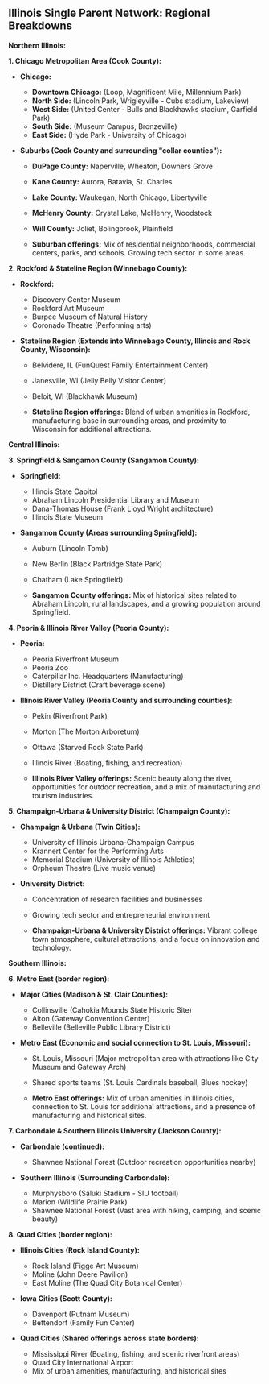 ## Illinois Single Parent Network: Regional Breakdowns

**Northern Illinois:**

**1. Chicago Metropolitan Area (Cook County):**

- **Chicago:**

  - **Downtown Chicago:** (Loop, Magnificent Mile, Millennium Park)
  - **North Side:** (Lincoln Park, Wrigleyville - Cubs stadium, Lakeview)
  - **West Side:** (United Center - Bulls and Blackhawks stadium, Garfield Park)
  - **South Side:** (Museum Campus, Bronzeville)
  - **East Side:** (Hyde Park - University of Chicago)

- **Suburbs (Cook County and surrounding "collar counties"):**

  - **DuPage County:** Naperville, Wheaton, Downers Grove
  - **Kane County:** Aurora, Batavia, St. Charles
  - **Lake County:** Waukegan, North Chicago, Libertyville
  - **McHenry County:** Crystal Lake, McHenry, Woodstock
  - **Will County:** Joliet, Bolingbrook, Plainfield

  - **Suburban offerings:** Mix of residential neighborhoods, commercial centers, parks, and schools. Growing tech sector in some areas.

**2. Rockford & Stateline Region (Winnebago County):**

- **Rockford:**

  - Discovery Center Museum
  - Rockford Art Museum
  - Burpee Museum of Natural History
  - Coronado Theatre (Performing arts)

- **Stateline Region (Extends into Winnebago County, Illinois and Rock County, Wisconsin):**

  - Belvidere, IL (FunQuest Family Entertainment Center)
  - Janesville, WI (Jelly Belly Visitor Center)
  - Beloit, WI (Blackhawk Museum)

  - **Stateline Region offerings:** Blend of urban amenities in Rockford, manufacturing base in surrounding areas, and proximity to Wisconsin for additional attractions.

**Central Illinois:**

**3. Springfield & Sangamon County (Sangamon County):**

- **Springfield:**

  - Illinois State Capitol
  - Abraham Lincoln Presidential Library and Museum
  - Dana-Thomas House (Frank Lloyd Wright architecture)
  - Illinois State Museum

- **Sangamon County (Areas surrounding Springfield):**

  - Auburn (Lincoln Tomb)
  - New Berlin (Black Partridge State Park)
  - Chatham (Lake Springfield)

  - **Sangamon County offerings:** Mix of historical sites related to Abraham Lincoln, rural landscapes, and a growing population around Springfield.

**4. Peoria & Illinois River Valley (Peoria County):**

- **Peoria:**

  - Peoria Riverfront Museum
  - Peoria Zoo
  - Caterpillar Inc. Headquarters (Manufacturing)
  - Distillery District (Craft beverage scene)

- **Illinois River Valley (Peoria County and surrounding counties):**

  - Pekin (Riverfront Park)
  - Morton (The Morton Arboretum)
  - Ottawa (Starved Rock State Park)
  - Illinois River (Boating, fishing, and recreation)

  - **Illinois River Valley offerings:** Scenic beauty along the river, opportunities for outdoor recreation, and a mix of manufacturing and tourism industries.

**5. Champaign-Urbana & University District (Champaign County):**

- **Champaign & Urbana (Twin Cities):**

  - University of Illinois Urbana-Champaign Campus
  - Krannert Center for the Performing Arts
  - Memorial Stadium (University of Illinois Athletics)
  - Orpheum Theatre (Live music venue)

- **University District:**

  - Concentration of research facilities and businesses
  - Growing tech sector and entrepreneurial environment

  - **Champaign-Urbana & University District offerings:** Vibrant college town atmosphere, cultural attractions, and a focus on innovation and technology.

**Southern Illinois:**

**6. Metro East (border region):**

- **Major Cities (Madison & St. Clair Counties):**

  - Collinsville (Cahokia Mounds State Historic Site)
  - Alton (Gateway Convention Center)
  - Belleville (Belleville Public Library District)

- **Metro East (Economic and social connection to St. Louis, Missouri):**

  - St. Louis, Missouri (Major metropolitan area with attractions like City Museum and Gateway Arch)
  - Shared sports teams (St. Louis Cardinals baseball, Blues hockey)

  - **Metro East offerings:** Mix of urban amenities in Illinois cities, connection to St. Louis for additional attractions, and a presence of manufacturing and historical sites.

**7. Carbondale & Southern Illinois University (Jackson County):**

- **Carbondale (continued):**

  - Shawnee National Forest (Outdoor recreation opportunities nearby)

- **Southern Illinois (Surrounding Carbondale):**
  - Murphysboro (Saluki Stadium - SIU football)
  - Marion (Wildlife Prairie Park)
  - Shawnee National Forest (Vast area with hiking, camping, and scenic beauty)

**8. Quad Cities (border region):**

- **Illinois Cities (Rock Island County):**

  - Rock Island (Figge Art Museum)
  - Moline (John Deere Pavilion)
  - East Moline (The Quad City Botanical Center)

- **Iowa Cities (Scott County):**

  - Davenport (Putnam Museum)
  - Bettendorf (Family Fun Center)

- **Quad Cities (Shared offerings across state borders):**
  - Mississippi River (Boating, fishing, and scenic riverfront areas)
  - Quad City International Airport
  - Mix of urban amenities, manufacturing, and historical sites
